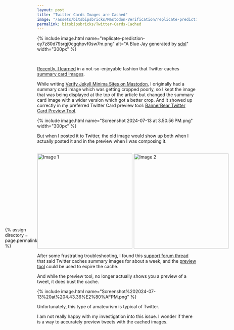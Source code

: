 ```yaml
---
layout: post
title: "Twitter Cards Images are Cached"
image: "/assets/bitsbipsbricks/Mastodon-Verification/replicate-prediction-ey7z80d79srgj0cgqhpvf0sw7m.png"
permalink: bitsbipsbricks/Twitter-Cards-Cached
---
```


{% include image.html 
  name="replicate-prediction-ey7z80d79srgj0cgqhpvf0sw7m.png" 
  alt="A Blue Jay generated by [sdxl](https://replicate.com/p/ey7z80d79srgj0cgqhpvf0sw7m)" 
  width="300px"
%}

<br>

[Recently, I learned](https://x.com/search?q=%22Today%20I%20learned%22%20OR%20TIL%20from%3ARamVasuthevan&src=typed_query&f=top) in a not-so-enjoyable fashion that Twitter caches [summary card images](https://developer.x.com/en/docs/twitter-for-websites/cards/overview/summary-card-with-large-image). 

While writing [Verify Jekyll Minima Sites on Mastodon](/bitsbipsbricks/Mastodon-Verification), I originally had a summary card image which was getting cropped poorly, so I kept the image that was being displayed at the top of the article but changed the summary card image with a wider version which got a better crop. And it showed up correctly in my preferred Twitter Card preview tool: [BannerBear Twitter Card Preview Tool](https://www.bannerbear.com/tools/twitter-card-preview-tool/). 

{% include image.html 
  name="Screenshot 2024-07-13 at 3.50.56 PM.png" 
  width="300px"
%}

But when I posted it to Twitter, the old image would show up both when I actually posted it and in the preview when I was composing it. 

<br>

<div style="display: flex; align-items: flex-end; justify-content: center;">
    {% assign directory = page.permalink %}
    <img src="/assets/{{ directory }}/Screenshot%202024-07-13%20at%202.54.40%E2%80%AFPM.png" alt="Image 1" style="width: 300px; margin-right: 5px;">
    <img src="/assets/{{ directory }}/Screenshot%202024-07-13%20at%203.50.53%E2%80%AFPM.png" alt="Image 2" style="width: 300px;">
</div>


After some frustrating troubleshooting, I found this [support forum thread](https://devcommunity.x.com/t/twitter-summary-cards-are-they-cached/18345) that said Twitter caches summary images for about a week, and the [preview tool](https://cards-dev.twitter.com/validator) could be used to expire the cache. 

And while the preview tool, no longer actually shows you a preview of a tweet, it does bust the cache.


{% include image.html 
  name="Screenshot%202024-07-13%20at%204.43.36%E2%80%AFPM.png" 
%}

Unfortunately, this type of amateurism is typical of Twitter. 

I am not really happy with my investigation into this issue. I wonder if there is a way to accurately preview tweets with the cached images.